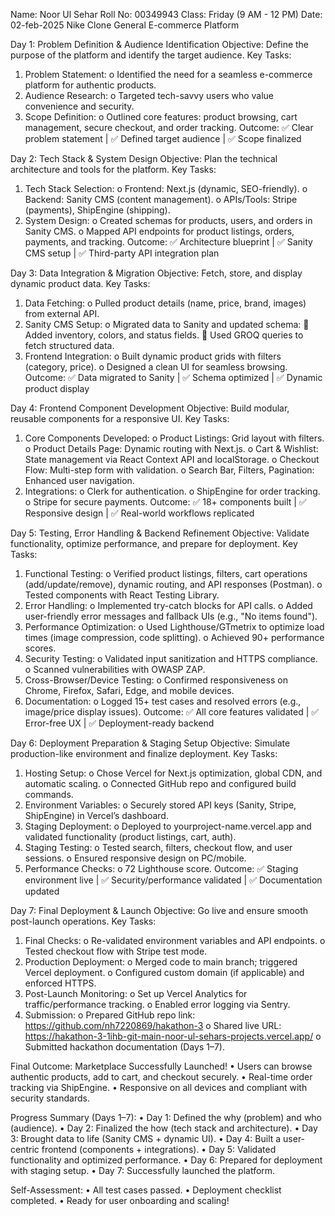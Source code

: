 Name: Noor Ul Sehar 
Roll No: 00349943 
Class: Friday (9 AM - 12 PM) 
Date: 02-feb-2025 
Nike Clone General E-commerce Platform 
 	 
Day 1: Problem Definition & Audience Identification 
Objective: Define the purpose of the platform and identify the target audience. Key Tasks: 
1.	Problem Statement: 
o	Identified the need for a seamless e-commerce platform for authentic products. 
2.	Audience Research: o Targeted tech-savvy users who value convenience and security. 
3.	Scope Definition: 
o	Outlined core features: product browsing, cart management, secure checkout, and order tracking. 
Outcome: 
✅  Clear problem statement | ✅  Defined target audience | ✅  Scope finalized 
 	 
Day 2: Tech Stack & System Design 
Objective: Plan the technical architecture and tools for the platform. Key Tasks: 
1.	Tech Stack Selection: 
o	Frontend: Next.js (dynamic, SEO-friendly). o Backend: Sanity CMS (content management). 
o	APIs/Tools: Stripe (payments), ShipEngine (shipping). 
2.	System Design: 
o	Created schemas for products, users, and orders in Sanity CMS. 
o	Mapped API endpoints for product listings, orders, payments, and tracking. 
Outcome: 
✅  Architecture blueprint | ✅  Sanity CMS setup | ✅  Third-party API integration plan 
 	 
 
Day 3: Data Integration & Migration 
Objective: Fetch, store, and display dynamic product data. Key Tasks: 
1.	Data Fetching: o Pulled product details (name, price, brand, images) from external API. 
2.	Sanity CMS Setup: 
o	Migrated data to Sanity and updated schema: 
	Added inventory, colors, and status fields. 
	Used GROQ queries to fetch structured data. 
3.	Frontend Integration: 
o	Built dynamic product grids with filters (category, price). o Designed a clean UI for seamless browsing. 
Outcome: 
✅  Data migrated to Sanity | ✅  Schema optimized | ✅  Dynamic product display 
 	 
Day 4: Frontend Component Development 
Objective: Build modular, reusable components for a responsive UI. Key Tasks: 
1.	Core Components Developed: o Product Listings: Grid layout with filters. o Product Details Page: Dynamic routing with Next.js. o Cart & Wishlist: State management via React Context API and localStorage. o Checkout Flow: Multi-step form with validation. 
o	Search Bar, Filters, Pagination: Enhanced user navigation. 
2.	Integrations: 
o	Clerk for authentication. 
o	ShipEngine for order tracking. 
o	Stripe for secure payments. 
Outcome: 
✅  18+ components built | ✅  Responsive design | ✅  Real-world workflows replicated 
 	 
Day 5: Testing, Error Handling & Backend Refinement 
Objective: Validate functionality, optimize performance, and prepare for deployment. Key Tasks: 
1.	Functional Testing: 
o	Verified product listings, filters, cart operations (add/update/remove), dynamic routing, and API responses (Postman). 
o	Tested components with React Testing Library. 
2.	Error Handling: 
o	Implemented try-catch blocks for API calls. 
o	Added user-friendly error messages and fallback UIs (e.g., "No items found"). 
3.	Performance Optimization: 
o	Used Lighthouse/GTmetrix to optimize load times (image compression, code splitting). 
o	Achieved 90+ performance scores. 
4.	Security Testing: 
o	Validated input sanitization and HTTPS compliance. 
o	Scanned vulnerabilities with OWASP ZAP. 
5.	Cross-Browser/Device Testing: 
o	Confirmed responsiveness on Chrome, Firefox, Safari, Edge, and mobile devices. 
6.	Documentation: 
o	Logged 15+ test cases and resolved errors (e.g., image/price display issues). 
Outcome: 
✅  All core features validated | ✅  Error-free UX | ✅  Deployment-ready backend 
 	 
Day 6: Deployment Preparation & Staging Setup 
Objective: Simulate production-like environment and finalize deployment. Key Tasks: 
1.	Hosting Setup: 
o	Chose Vercel for Next.js optimization, global CDN, and automatic scaling. 
o	Connected GitHub repo and configured build commands. 
2.	Environment Variables: o Securely stored API keys (Sanity, Stripe, ShipEngine) in Vercel’s dashboard. 
3.	Staging Deployment: 
o	Deployed to yourproject-name.vercel.app and validated functionality (product listings, cart, auth). 
4.	Staging Testing: 
o	Tested search, filters, checkout flow, and user sessions. 
o	Ensured responsive design on PC/mobile. 
5.	Performance Checks: 
o	72 Lighthouse score. 
Outcome: 
✅ Staging environment live | ✅ Security/performance validated | ✅ Documentation updated 
 	 
Day 7: Final Deployment & Launch 
Objective: Go live and ensure smooth post-launch operations. Key Tasks: 
1.	Final Checks: 
o	Re-validated environment variables and API endpoints. 
o	Tested checkout flow with Stripe test mode. 
2.	Production Deployment: 
o	Merged code to main branch; triggered Vercel deployment. 
o	Configured custom domain (if applicable) and enforced HTTPS. 
3.	Post-Launch Monitoring: 
o	Set up Vercel Analytics for traffic/performance tracking. 
o	Enabled error logging via Sentry. 
4.	Submission: 
o	Prepared GitHub repo link: https://github.com/nh7220869/hakathon-3 o Shared live URL: https://hakathon-3-1ihb-git-main-noor-ul-sehars-projects.vercel.app/ o Submitted hackathon documentation (Days 1–7). 
 
Final Outcome: 
 Marketplace Successfully Launched! 
•	Users can browse authentic products, add to cart, and checkout securely. 
•	Real-time order tracking via ShipEngine. 
•	Responsive on all devices and compliant with security standards. 
 	 
Progress Summary (Days 1–7): 
•	Day 1: Defined the why (problem) and who (audience). 
•	Day 2: Finalized the how (tech stack and architecture). 
•	Day 3: Brought data to life (Sanity CMS + dynamic UI). 
•	Day 4: Built a user-centric frontend (components + integrations). 
•	Day 5: Validated functionality and optimized performance. 
•	Day 6: Prepared for deployment with staging setup. 
•	Day 7: Successfully launched the platform. 
 	 
Self-Assessment: 
•	All test cases passed. 
•	Deployment checklist completed. 
•	Ready for user onboarding and scaling! 
 

